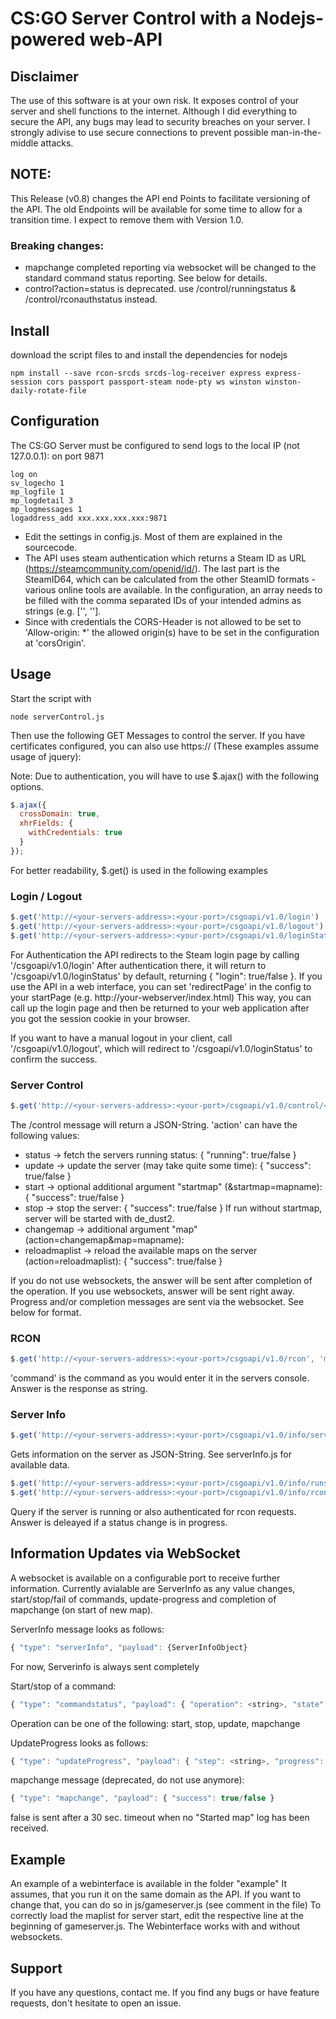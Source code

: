 # CS:GO Server Control with a Nodejs-powered web-API

## Disclaimer
The use of this software is at your own risk.
It exposes control of your server and shell functions to the internet. Although I did everything to secure the API, any bugs may lead to security breaches on your server.
I strongly adivise to use secure connections to prevent possible man-in-the-middle attacks.

## NOTE:
This Release (v0.8) changes the API end Points to facilitate versioning of the API.
The old Endpoints will be available for some time to allow for a transition time. I expect to remove them with Version 1.0.

### Breaking changes:
- mapchange completed reporting via websocket will be changed to the standard command status reporting. See below for details.
- control?action=status is deprecated. use /control/runningstatus & /control/rconauthstatus instead.

## Install
download the script files to and install the dependencies for nodejs
```console
npm install --save rcon-srcds srcds-log-receiver express express-session cors passport passport-steam node-pty ws winston winston-daily-rotate-file
```

## Configuration
The CS:GO Server must be configured to send logs to the local IP (not 127.0.0.1): on port 9871
```
log on
sv_logecho 1
mp_logfile 1
mp_logdetail 3
mp_logmessages 1
logaddress_add xxx.xxx.xxx.xxx:9871
```
- Edit the settings in config.js. Most of them are explained in the sourcecode.
- The API uses steam authentication which returns a Steam ID as URL (https://steamcommunity.com/openid/id/<steamid>). The last part is the SteamID64, which can be calculated from the other SteamID formats - various online tools are available. In the configuration, an array needs to be filled with the comma separated IDs of your intended admins as strings (e.g. ['<steamid-1>', '<steamid-2>'].
- Since with credentials the CORS-Header is not allowed to be set to 'Allow-origin: *' the allowed origin(s) have to be set in the configuration at 'corsOrigin'.


## Usage
Start the script with 
```console
node serverControl.js
```
Then use the following GET Messages to control the server. If you have certificates configured, you can also use https:// (These examples assume usage of jquery):

Note: Due to authentication, you will have to use $.ajax() with the following options.
```javascript
$.ajax({
  crossDomain: true,
  xhrFields: {
    withCredentials: true
  }
});
```
For better readability, $.get() is used in the following examples

### Login / Logout
```javascript
$.get('http://<your-servers-address>:<your-port>/csgoapi/v1.0/login')
$.get('http://<your-servers-address>:<your-port>/csgoapi/v1.0/logout')
$.get('http://<your-servers-address>:<your-port>/csgoapi/v1.0/loginStatus')
```

For Authentication the API redirects to the Steam login page by calling '/csgoapi/v1.0/login'
After authentication there, it will return to '/csgoapi/v1.0/loginStatus' by default, returning { "login": true/false }.
If you use the API in a web interface, you can set 'redirectPage' in the config to your startPage (e.g. http://your-webserver/index.html) This way, you can call up the login page and then be returned to your web application after you got the session cookie in your browser.

If you want to have a manual logout in your client, call '/csgoapi/v1.0/logout', which will redirect to '/csgoapi/v1.0/loginStatus' to confirm the success.

### Server Control
```javascript
$.get('http://<your-servers-address>:<your-port>/csgoapi/v1.0/control/<anAction>')
```
The /control message will return a JSON-String.
'action' can have the following values:
- status -> fetch the servers running status: { "running": true/false }
- update -> update the server (may take quite some time): { "success": true/false }
- start -> optional additional argument "startmap" (&startmap=mapname): { "success": true/false }
- stop -> stop the server: { "success": true/false }
If run without startmap, server will be started with de_dust2.
- changemap -> additional argument "map" (action=changemap&map=mapname): 
- reloadmaplist -> reload the available maps on the server (action=reloadmaplist): { "success": true/false }

If you do not use websockets, the answer will be sent after completion of the operation.
If you use websockets, answer will be sent right away. Progress and/or completion messages are sent via the websocket. See below for format.

### RCON
```javascript
$.get('http://<your-servers-address>:<your-port>/csgoapi/v1.0/rcon', 'message=command')
```
'command' is the command as you would enter it in the servers console.
Answer is the response as string.

### Server Info
```javascript
$.get('http://<your-servers-address>:<your-port>/csgoapi/v1.0/info/serverInfo')
```
Gets information on the server as JSON-String. See serverInfo.js for available data.

```javascript
$.get('http://<your-servers-address>:<your-port>/csgoapi/v1.0/info/runstatus')
$.get('http://<your-servers-address>:<your-port>/csgoapi/v1.0/info/rconauthstatus')
```
Query if the server is running or also authenticated for rcon requests. Answer is deleayed if a status change is in progress.

## Information Updates via WebSocket
A websocket is available on a configurable port to receive further information.
Currently avialable are ServerInfo as any value changes, start/stop/fail of commands, update-progress and completion of mapchange (on start of new map).

ServerInfo message looks as follows:
```javascript
{ "type": "serverInfo", "payload": {ServerInfoObject}
```
For now, Serverinfo is always sent completely

Start/stop of a command:
```javascript
{ "type": "commandstatus", "payload": { "operation": <string>, "state": <"start"/"stop"/"fail"> } }
```
Operation can be one of the following: start, stop, update, mapchange

UpdateProgress looks as follows:
```javascript
{ "type": "updateProgress", "payload": { "step": <string>, "progress": <int> } }
```

mapchange message (deprecated, do not use anymore):
```javascript
{ "type": "mapchange", "payload": { "success": true/false }
```
false is sent after a 30 sec. timeout when no "Started map" log has been received.

## Example
An example of a webinterface is available in the folder "example"
It assumes, that you run it on the same domain as the API. If you want to change that, you can do so in js/gameserver.js (see comment in the file)
To correctly load the maplist for server start, edit the respective line at the beginning of gameserver.js.
The Webinterface works with and without websockets.

## Support
If you have any questions, contact me.
If you find any bugs or have feature requests, don't hesitate to open an issue.
